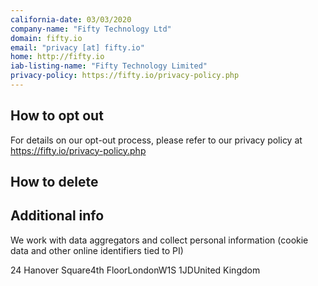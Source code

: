 ```yaml
---
california-date: 03/03/2020
company-name: "Fifty Technology Ltd"
domain: fifty.io
email: "privacy [at] fifty.io"
home: http://fifty.io
iab-listing-name: "Fifty Technology Limited"
privacy-policy: https://fifty.io/privacy-policy.php
---
```

## How to opt out


For details on our opt-out process, please refer to our privacy policy at https://fifty.io/privacy-policy.php

## How to delete




## Additional info


We work with data aggregators and collect personal information (cookie data and other online identifiers tied to PI)

24 Hanover Square4th FloorLondonW1S 1JDUnited Kingdom













